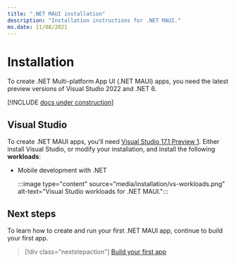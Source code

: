 ```yaml
---
title: ".NET MAUI installation"
description: "Installation instructions for .NET MAUI."
ms.date: 11/08/2021
---
```


# Installation

To create .NET Multi-platform App UI (.NET MAUI) apps, you need the latest preview versions of Visual Studio 2022 and .NET 6.

[!INCLUDE [docs under construction](~/includes/preview-note.md)]

## Visual Studio

To create .NET MAUI apps, you'll need [Visual Studio 17.1 Preview 1](https://visualstudio.microsoft.com/vs/preview/). Either install Visual Studio, or modify your installation, and install the following **workloads**:

- Mobile development with .NET

  :::image type="content" source="media/installation/vs-workloads.png" alt-text="Visual Studio workloads for .NET MAUI.":::

## Next steps

To learn how to create and run your first .NET MAUI app, continue to build your first app.

> [!div class="nextstepaction"]
> [Build your first app](first-app.md)
